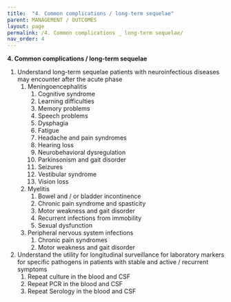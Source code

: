 ```yaml
---
title:  "4. Common complications / long-term sequelae"
parent: MANAGEMENT / OUTCOMES
layout: page
permalink: /4. Common complications _ long-term sequelae/
nav_order: 4
---
```


**4. Common complications / long-term sequelae**

1. Understand long-term sequelae patients with neuroinfectious diseases may encounter after the acute phase  
   1. Meningoencephalitis  
      1.  Cognitive syndrome  
         1. Learning difficulties  
         2. Memory problems  
         3. Speech problems  
      2. Dysphagia  
      3.  Fatigue  
      4. Headache and pain syndromes  
      5. Hearing loss  
      6. Neurobehavioral dysregulation  
      7.  Parkinsonism and gait disorder  
      8. Seizures  
      9. Vestibular syndrome  
      10. Vision loss  
   2. Myelitis  
      1. Bowel and / or bladder incontinence  
      2. Chronic pain syndrome and spasticity  
      3. Motor weakness and gait disorder  
      4. Recurrent infections from immobility  
      5. Sexual dysfunction  
   3. Peripheral nervous system infections  
      1. Chronic pain syndromes  
      2. Motor weakness and gait disorder  
2. Understand the utility for longitudinal surveillance for laboratory markers for specific pathogens in patients with stable and active / recurrent symptoms  
   1. Repeat culture in the blood and CSF  
   2. Repeat PCR in the blood and CSF  
   3. Repeat Serology in the blood and CSF


